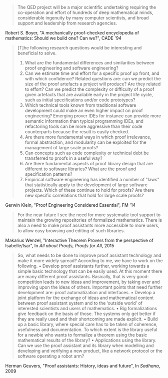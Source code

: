 > The QED project will be a major scientific undertaking requiring the co-operation and effort of hundreds of deep mathematical minds, considerable ingenuity by many computer scientists, and broad support and leadership from research agencies.

Robert S. Boyer, "A mechanically proof-checked encyclopedia of mathematics: Should we build one? Can we?", CADE '94

> [T]he following research questions would be interesting and beneficial to solve.
> 1. What are the fundamental differences and similarities between proof engineering and software engineering?
> 2. Can we estimate time and effort for a specific proof up front, and with which confidence? Related questions are: can we predict the size of the proof artefacts a project will produce? Are they related to effort? Can we predict the complexity or difficulty of a proof given artefacts that are available early in the project life cycle, such as initial specifications and/or code prototypes?
> 3. Which technical tools known from traditional software development could make an even higher impact on proof engineering? Emerging prover IDEs for instance can provide more semantic information than typical programming IDEs, and refactoring tools can be more aggressive than their code counterparts because the result is easily checked.
> 4. Are there more fundamental ways in which proof irrelevance, formal abstraction, and modularity can be exploited for the management of large scale proofs?
> 5. Can concepts such as code complexity or technical debt be transferred to proofs in a useful way?
> 6. Are there fundamental aspects of proof library design that are different to software libraries? What are the proof and specification patterns?
> 7. Empirical software engineering has identified a number of "laws" that statistically apply to the development of large software projects. Which of these continue to hold for proofs? Are there new specific correlations that hold for large scale proofs?

Gerwin Klein, "Proof Engineering Considered Essential", FM '14

> For the near future I see the need for more systematic tool support to maintain the growing repositories of formalized mathematics. There is also a need to make proof assistants more accessible to more users, to allow easy browsing and editing of such libraries.

Makarius Wenzel, "Interactive Theorem Provers from the perspective of Isabelle/Isar", In _All about Proofs, Proofs for All_, 2015

> So, what needs to be done to improve proof assistant technology and make it more widely spread? According to me, we have to work on the following.
> • Develop proof assistants further, working towards a simple basic technology that can be easily used. At this moment there are many different proof assistants. Basically, that is very good: competition leads to new ideas and improvement, by taking over and improving upon the ideas of others. Important points that need further development are: proof automatization and interfaces.
> • Develop a joint platform for the exchange of ideas and mathematical content between proof assistant system and to the ‘outside world’ of interested scientists and users of mathematics.
> • Big formalizations give feedback on the basis of those. The systems only get better if they are really used and their shortcoming are made explicit.
> • Build up a basic library, where special care has to be taken of coherence, usefulness and documentation. To which extent is the library useful for a newbie who wants to formalize a theorem using the basic mathematical results of the library?
> • Applications using the library. Can we use the proof assistant and its library when modelling and developing and verifying a new product, like a network protocol or the software operating a robot arm?

Herman Geuvers, "Proof assistants: History, ideas and future", In _Sadhana_, 2009
